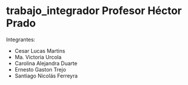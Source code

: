 # trabajo_integrador Profesor Héctor Prado
Integrantes:



* Cesar Lucas Martins
* Ma. Victoria Urcola
* Carolina Alejandra Duarte
* Ernesto Gaston Trejo
* Santiago Nicolás Ferreyra

